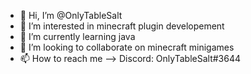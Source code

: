 - 👋 Hi, I’m @OnlyTableSalt
- 👀 I’m interested in minecraft plugin developement
- 🌱 I’m currently learning java
- 💞️ I’m looking to collaborate on minecraft minigames
- 📫 How to reach me --> Discord: OnlyTableSalt#3644

<!---
OnlyTableSalt/OnlyTableSalt is a ✨ special ✨ repository because its `README.md` (this file) appears on your GitHub profile.
You can click the Preview link to take a look at your changes.
--->
